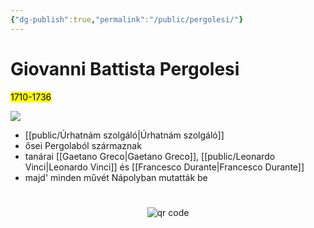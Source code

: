 ```yaml
---
{"dg-publish":true,"permalink":"/public/pergolesi/"}
---
```


# Giovanni Battista Pergolesi

<mark>1710-1736</mark>

![](https://upload.wikimedia.org/wikipedia/commons/c/cc/Giovanni_Battista_Pergolesi.jpg)

- [[public/Úrhatnám szolgáló\|Úrhatnám szolgáló]]
- ősei Pergolaból származnak
- tanárai [[Gaetano Greco\|Gaetano Greco]], [[public/Leonardo Vinci\|Leonardo Vinci]] és [[Francesco Durante\|Francesco Durante]]
- majd' minden művét Nápolyban mutatták be





#
<p style="text-align: center;"><img src="https://chart.googleapis.com/chart?cht=qr&chl=https://notes.andrasdenes.com/pergolesi&chs=180x180&choe=UTF-8&chld=L|2" alt="qr code"></p>


